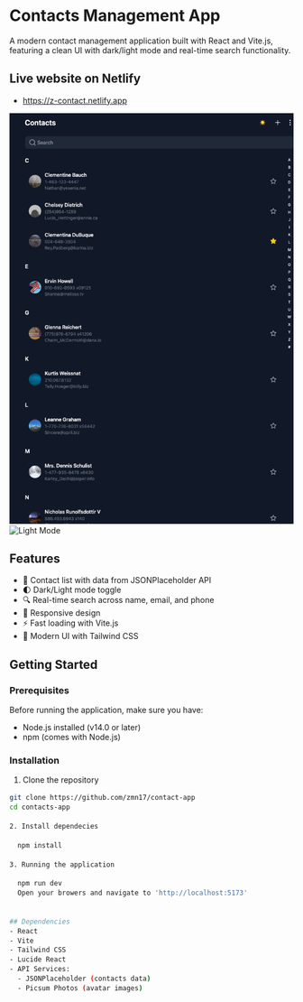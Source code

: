 # Contacts Management App

A modern contact management application built with React and Vite.js, featuring a clean UI with dark/light mode and real-time search functionality.

## Live website on Netlify

- https://z-contact.netlify.app

![Dark Mode](./src/assets/darkmode.png)
![Light Mode](./src/assets/lightmode.png.png)

## Features

- 👥 Contact list with data from JSONPlaceholder API
- 🌓 Dark/Light mode toggle
- 🔍 Real-time search across name, email, and phone
- 📱 Responsive design
- ⚡ Fast loading with Vite.js
- 🎨 Modern UI with Tailwind CSS

## Getting Started

### Prerequisites

Before running the application, make sure you have:

- Node.js installed (v14.0 or later)
- npm (comes with Node.js)

### Installation

1. Clone the repository

```bash
git clone https://github.com/zmn17/contact-app
cd contacts-app

2. Install dependecies

  npm install

3. Running the application

  npm run dev
  Open your browers and navigate to 'http://localhost:5173'


## Dependencies
- React
- Vite
- Tailwind CSS
- Lucide React
- API Services:
  - JSONPlaceholder (contacts data)
  - Picsum Photos (avatar images)


```
